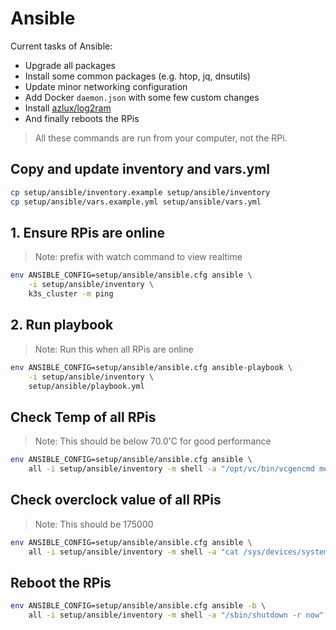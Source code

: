 # Ansible

Current tasks of Ansible:

- Upgrade all packages
- Install some common packages (e.g. htop, jq, dnsutils)
- Update minor networking configuration
- Add Docker `daemon.json` with some few custom changes
- Install [azlux/log2ram](https://github.com/azlux/log2ram)
- And finally reboots the RPis

> All these commands are run from your computer, not the RPi.

## Copy and update inventory and vars.yml

```bash
cp setup/ansible/inventory.example setup/ansible/inventory
cp setup/ansible/vars.example.yml setup/ansible/vars.yml
```

## 1. Ensure RPis are online

> Note: prefix with watch command to view realtime

```bash
env ANSIBLE_CONFIG=setup/ansible/ansible.cfg ansible \
    -i setup/ansible/inventory \
    k3s_cluster -m ping
```

## 2. Run playbook

> Note: Run this when all RPis are online

```bash
env ANSIBLE_CONFIG=setup/ansible/ansible.cfg ansible-playbook \
    -i setup/ansible/inventory \
    setup/ansible/playbook.yml
```

## Check Temp of all RPis

> Note: This should be below 70.0'C for good performance

```bash
env ANSIBLE_CONFIG=setup/ansible/ansible.cfg ansible \
    all -i setup/ansible/inventory -m shell -a "/opt/vc/bin/vcgencmd measure_temp"
```

## Check overclock value of all RPis

> Note: This should be 175000

```bash
env ANSIBLE_CONFIG=setup/ansible/ansible.cfg ansible \
    all -i setup/ansible/inventory -m shell -a "cat /sys/devices/system/cpu/cpu0/cpufreq/cpuinfo_max_freq"
```

## Reboot the RPis

```bash
env ANSIBLE_CONFIG=setup/ansible/ansible.cfg ansible -b \
    all -i setup/ansible/inventory -m shell -a "/sbin/shutdown -r now"
```